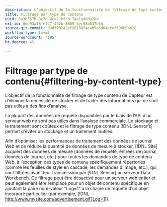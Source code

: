 ```yaml
---
description: L’objectif de la fonctionnalité de filtrage de type contenu de Capteur est d’éliminer la nécessité de stocker et de traiter des informations qui ne sont pas utiles à des fins d’analyse.
title: Filtrage par type de contenu
uuid: 8a3b567b-8c7b-4ca2-bfcb-74a1addda2bd
exl-id: 0ed93a18-ef47-462b-8609-3ec98b037e6b
source-git-commit: d9df90242ef96188f4e4b5e6d04cfef196b0a628
workflow-type: tm+mt
source-wordcount: '195'
ht-degree: 4%

---
```


# Filtrage par type de contenu{#filtering-by-content-type}

L’objectif de la fonctionnalité de filtrage de type contenu de Capteur est d’éliminer la nécessité de stocker et de traiter des informations qui ne sont pas utiles à des fins d’analyse.

La plupart des données de requête disponibles par le biais de l’API d’un serveur web ne sont pas utiles dans l’analyse commerciale. Le stockage et le traitement sont coûteux et le filtrage de type contenu [!DNL Sensor’s] permet d&#39;éviter un stockage et un traitement inutiles.

Afin d’optimiser les performances de traitement des données de journal Web et de réduire la quantité de données de mesure à stocker, [!DNL Site] acquiert des données de mesure (données de requête, entrées de journal, données de journal, etc.) pour toutes les demandes de type de contenu Web, à l’exception des types de contenu spécifiquement répertoriés (comme les feuilles de style en cascade, les demandes d’image, etc.), qui sont filtrées avant leur transmission par [!DNL Sensor] au serveur Data Workbench. Ce filtrage peut être désactivé pour un serveur web entier et peut également être remplacé pour un objet de contenu spécifique en ajoutant la paire nom-valeur &quot;Log=1&quot; à la chaîne de requête d’un objet incorporé particulier (par exemple, [!DNL http://www.mysite.com/advertisement.gif?Log=1]).
